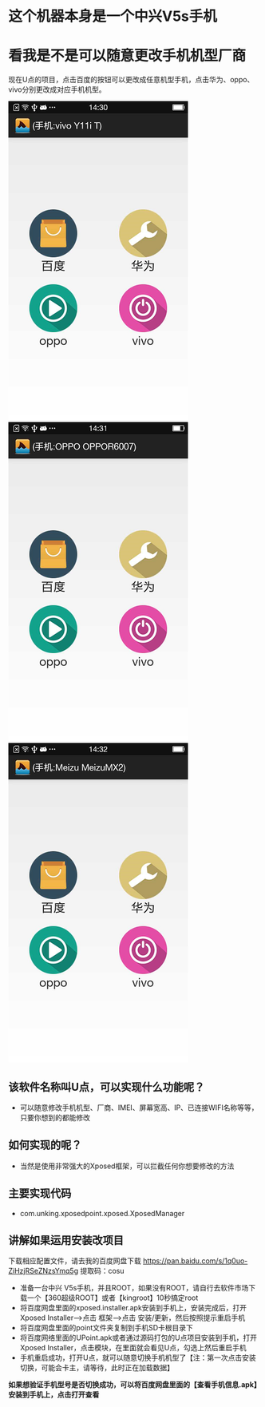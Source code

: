 # 这个机器本身是一个中兴V5s手机 
# 看我是不是可以随意更改手机机型厂商
现在U点的项目，点击百度的按钮可以更改成任意机型手机，点击华为、oppo、vivo分别更改成对应手机机型。

![mahua](VIVO.png)![mahua](oppo.png)![mahua](meizu.png)


## 该软件名称叫U点，可以实现什么功能呢？
* 可以随意修改手机机型、厂商、IMEI、屏幕宽高、IP、已连接WIFI名称等等，只要你想到的都能修改

## 如何实现的呢？
* 当然是使用非常强大的Xposed框架，可以拦截任何你想要修改的方法

## 主要实现代码
* com.unking.xposedpoint.xposed.XposedManager

## 讲解如果运用安装改项目
下载相应配置文件，请去我的百度网盘下载
https://pan.baidu.com/s/1q0uo-ZiHzjRSeZNzsYmq5g
提取码：cosu

* 准备一台中兴 V5s手机，并且ROOT，如果没有ROOT，请自行去软件市场下载一个【360超级ROOT】或者【kingroot】10秒搞定root
* 将百度网盘里面的xposed.installer.apk安装到手机上，安装完成后，打开Xposed Installer-->点击 框架-->点击 安装/更新，然后按照提示重启手机
* 将百度网盘里面的point文件夹复制到手机SD卡根目录下
* 将百度网络里面的UPoint.apk或者通过源码打包的U点项目安装到手机，打开Xposed Installer，点击模块，在里面就会看见U点，勾选上然后重启手机
* 手机重启成功，打开U点，就可以随意切换手机机型了【注：第一次点击安装切换，可能会卡主，请等待，此时正在加载数据】

**如果想验证手机型号是否切换成功，可以将百度网盘里面的【查看手机信息.apk】安装到手机上，点击打开查看**
